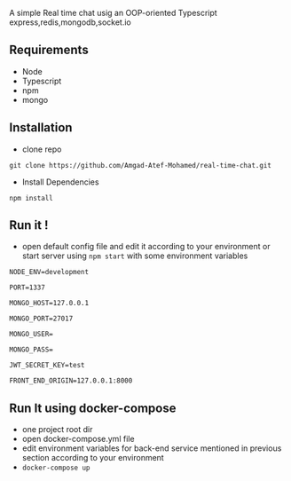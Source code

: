 A simple Real time chat usig an OOP-oriented Typescript express,redis,mongodb,socket.io

## Requirements
- Node
- Typescript
- npm
- mongo

## Installation
- clone repo

`git clone https://github.com/Amgad-Atef-Mohamed/real-time-chat.git`

- Install Dependencies

`npm install`

## Run it !
- open default config file and edit it according to your environment or start server using  `npm start` with some environment variables

`NODE_ENV=development`

`PORT=1337`

`MONGO_HOST=127.0.0.1`

`MONGO_PORT=27017`

`MONGO_USER=`

`MONGO_PASS=`

`JWT_SECRET_KEY=test`

`FRONT_END_ORIGIN=127.0.0.1:8000`

## Run It using docker-compose
- one project root dir 
- open docker-compose.yml file 
- edit environment variables for back-end service mentioned in previous section according to your environment
- `docker-compose up`
